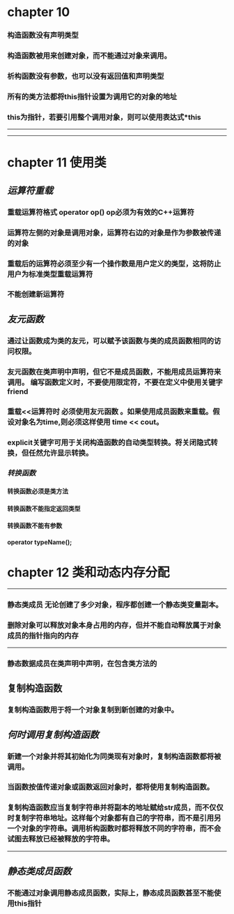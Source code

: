 # chapter 10
### 构造函数没有声明类型
### 构造函数被用来创建对象，而不能通过对象来调用。
###  析构函数没有参数，也可以没有返回值和声明类型

### 所有的类方法都将this指针设置为调用它的对象的地址
### this为指针，若要引用整个调用对象，则可以使用表达式*this

---
---
# chapter 11 使用类
## *运算符重载*
### 重载运算符格式 operator op()  op必须为有效的C++运算符

### 运算符左侧的对象是调用对象，运算符右边的对象是作为参数被传递的对象
### 重载后的运算符必须至少有一个操作数是用户定义的类型，这将防止用户为标准类型重载运算符
### 不能创建新运算符

## *友元函数*

### 通过让函数成为类的友元，可以赋予该函数与类的成员函数相同的访问权限。

### 友元函数在类声明中声明，但它不是成员函数，不能用成员运算符来调用。 编写函数定义时，不要使用限定符，不要在定义中使用关键字friend

### 重载<<运算符时  必须使用友元函数 。如果使用成员函数来重载。假设对象名为time,则必须这样使用 time << cout。

### explicit关键字可用于关闭构造函数的自动类型转换。将关闭隐式转换，但任然允许显示转换。


### *转换函数* 
#### 转换函数必须是类方法
#### 转换函数不能指定返回类型
#### 转换函数不能有参数
#### operator typeName();

# chapter 12 类和动态内存分配
---
 ### 静态类成员 无论创建了多少对象，程序都创建一个静态类变量副本。
### 删除对象可以释放对象本身占用的内存，但并不能自动释放属于对象成员的指针指向的内存

---


### 静态数据成员在类声明中声明，在包含类方法的

## 复制构造函数
### 复制构造函数用于将一个对象复制到新创建的对象中。

## *何时调用复制构造函数*
### 新建一个对象并将其初始化为同类现有对象时，复制构造函数都将被调用。
### 当函数按值传递对象或函数返回对象时，都将使用复制构造函数。 

### 复制构造函数应当复制字符串并将副本的地址赋给str成员，而不仅仅时复制字符串地址。这样每个对象都有自己的字符串，而不是引用另一个对象的字符串。调用析构函数时都将释放不同的字符串，而不会试图去释放已经被释放的字符串。
---
## *静态类成员函数*

### 不能通过对象调用静态成员函数，实际上，静态成员函数甚至不能使用this指针